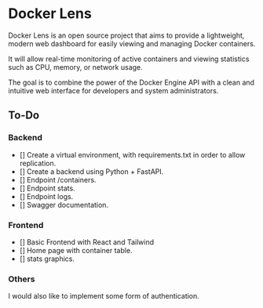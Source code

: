 # Docker Lens

Docker Lens is an open source project that aims to provide a lightweight, modern web dashboard for easily viewing and managing Docker containers.

It will allow real-time monitoring of active containers and viewing statistics such as CPU, memory, or network usage.

The goal is to combine the power of the Docker Engine API with a clean and intuitive web interface for developers and system administrators.

## To-Do

### Backend

- [] Create a virtual environment, with requirements.txt in order to allow replication.
- [] Create a backend using Python + FastAPI.
- [] Endpoint /containers.
- [] Endpoint stats.
- [] Endpoint logs.
- [] Swagger documentation.

### Frontend

- [] Basic Frontend with React and Tailwind
- [] Home page with container table.
- [] stats graphics.

### Others

I would also like to implement some form of authentication.
